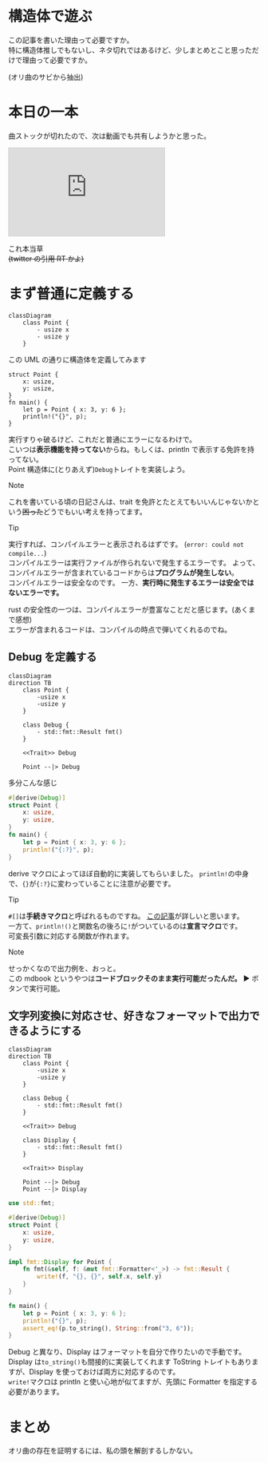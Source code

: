 # 構造体で遊ぶ

この記事を書いた理由って必要ですか。  
特に構造体推しでもないし、ネタ切れではあるけど、少しまとめとこと思っただけで理由って必要ですか。

(オリ曲のサビから抽出)

# 本日の一本

曲ストックが切れたので、次は動画でも共有しようかと思った。

<iframe width="312" height="176" src="https://ext.nicovideo.jp/thumb/sm44622995" scrolling="no" style="border:solid 1px #ccc;" frameborder="0"><a href="https://www.nicovideo.jp/watch/sm44622995">死神とロバ</a></iframe>

これ本当草  
~~(twitter の引用 RT かよ)~~

# まず普通に定義する

```mermaid
classDiagram
    class Point {
        - usize x
        - usize y
    }
```

この UML の通りに構造体を定義してみます

```rust, compile_fail
struct Point {
    x: usize,
    y: usize,
}
fn main() {
    let p = Point { x: 3, y: 6 };
    println!("{}", p);
}
```

実行すりゃ破るけど、これだと普通にエラーになるわけで。  
こいつは**表示機能を持ってない**からね。もしくは、println で表示する免許を持ってない。  
Point 構造体に(とりあえず)`Debug`トレイトを実装しよう。

> [!NOTE]
> これを書いている頃の日記さんは、trait を免許とたとえてもいいんじゃないかという~~困った~~どうでもいい考えを持ってます。

> [!TIP]  
> 実行すれば、コンパイルエラーと表示されるはずです。 (`error: could not compile...`)  
> コンパイルエラーは実行ファイルが作られないで発生するエラーです。 よって、コンパイルエラーが含まれているコードからは**プログラムが発生しない**。  
> コンパイルエラーは安全なのです。 一方、**実行時に発生するエラーは安全ではないエラーです。**
>
> rust の安全性の一つは、コンパイルエラーが豊富なことだと感じます。(あくまで感想)  
> エラーが含まれるコードは、コンパイルの時点で弾いてくれるのでね。

## Debug を定義する

```mermaid
classDiagram
direction TB
    class Point {
	    -usize x
	    -usize y
    }

    class Debug {
	    - std::fmt::Result fmt()
    }

	<<Trait>> Debug

    Point --|> Debug
```

多分こんな感じ

```rust
#[derive(Debug)]
struct Point {
    x: usize,
    y: usize,
}
fn main() {
    let p = Point { x: 3, y: 6 };
    println!("{:?}", p);
}
```

derive マクロによってほぼ自動的に実装してもらいました。
`println!`の中身で、`{}`が`{:?}`に変わっていることに注意が必要です。

> [!TIP]  
> `#[]`は**手続きマクロ**と呼ばれるものですね。
> [この記事](https://qiita.com/namn1125/items/06e65d1313ca50a1eb5d)が詳しいと思います。  
> 一方て、`println!()`と関数名の後ろに`!`がついているのは**宣言マクロ**です。  
> 可変長引数に対応する関数が作れます。

> [!NOTE]  
> せっかくなので出力例を、おっと。  
> この mdbook というやつは**コードブロックそのまま実行可能だったんだ。** ▶️ ボタンで実行可能。

## 文字列変換に対応させ、好きなフォーマットで出力できるようにする

```mermaid
classDiagram
direction TB
    class Point {
	    -usize x
	    -usize y
    }

    class Debug {
	    - std::fmt::Result fmt()
    }

	<<Trait>> Debug

    class Display {
	    - std::fmt::Result fmt()
    }

	<<Trait>> Display

    Point --|> Debug
    Point --|> Display
```

```rust
use std::fmt;

#[derive(Debug)]
struct Point {
    x: usize,
    y: usize,
}

impl fmt::Display for Point {
    fn fmt(&self, f: &mut fmt::Formatter<'_>) -> fmt::Result {
        write!(f, "{}, {}", self.x, self.y)
    }
}

fn main() {
    let p = Point { x: 3, y: 6 };
    println!("{}", p);
    assert_eq!(p.to_string(), String::from("3, 6"));
}
```

Debug と異なり、Display はフォーマットを自分で作りたいので手動です。  
Display は`to_string()`も間接的に実装してくれます ToString トレイトもありますが、Display を使っておけば両方に対応するのです。  
`write!`マクロは println と使い心地が似てますが、先頭に Formatter を指定する必要があります。

# まとめ

オリ曲の存在を証明するには、私の頭を解剖するしかない。
